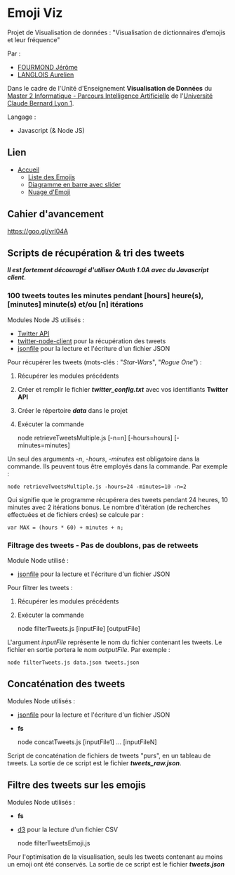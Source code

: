 # Emoji Viz

Projet de Visualisation de données : "Visualisation de dictionnaires d’emojis et leur fréquence"

Par :
- [FOURMOND Jérôme](https://github.com/jfourmond/)
- [LANGLOIS Aurelien](https://github.com/Aurelink)

Dans le cadre de l'Unité d'Enseignement **Visualisation de Données** du [Master 2 Informatique - Parcours Intelligence Artificielle](http://master-info.univ-lyon1.fr/IA/) de l'[Université Claude Bernard Lyon 1](http://www.univ-lyon1.fr/).

Langage :
- Javascript (& Node JS)

## Lien

- [Accueil](https://jfourmond.github.io/Emoji_Viz/)
	- [Liste des Emojis](https://jfourmond.github.io/Emoji_Viz/emojis.html)
	- [Diagramme en barre avec slider](https://jfourmond.github.io/Emoji_Viz/bar_view_time.html)
	- [Nuage d'Emoji](https://jfourmond.github.io/Emoji_Viz/cloud_view.html)

## Cahier d'avancement

https://goo.gl/yrl04A

## Scripts de récupération & tri des tweets

***Il est fortement découragé d'utiliser OAuth 1.0A avec du Javascript client***.

### 100 tweets toutes les minutes pendant [hours] heure(s), [minutes] minute(s) et/ou [n] itérations

Modules Node JS utilisés :
- [Twitter API](https://dev.twitter.com/streaming/public)
- [twitter-node-client](https://github.com/BoyCook/TwitterJSClient) pour la récupération des tweets
- [jsonfile](https://www.npmjs.com/package/jsonfile) pour la lecture et l'écriture d'un fichier JSON

Pour récupérer les tweets (mots-clés : "*Star-Wars*", "*Rogue One*") :

1. Récupérer les modules précédents
2. Créer et remplir le fichier ***twitter_config.txt*** avec vos identifiants **Twitter API**
3. Créer le répertoire ***data*** dans le projet
4. Exécuter la commande

	node retrieveTweetsMultiple.js [-n=n] [-hours=hours] [-minutes=minutes]

Un seul des arguments *-n*, *-hours*, *-minutes* est obligatoire dans la commande. Ils peuvent tous être employés dans la commande.
Par exemple :

	node retrieveTweetsMultiple.js -hours=24 -minutes=10 -n=2

Qui signifie que le programme récupérera des tweets pendant 24 heures, 10 minutes avec 2 itérations bonus.
Le nombre d'itération (de recherches effectuées et de fichiers crées) se calcule par :

	var MAX = (hours * 60) + minutes + n;

### Filtrage des tweets - Pas de doublons, pas de retweets

Module Node utilisé :
- [jsonfile](https://www.npmjs.com/package/jsonfile) pour la lecture et l'écriture d'un fichier JSON

Pour filtrer les tweets :

1. Récupérer les modules précédents
2. Exécuter la commande

	node filterTweets.js [inputFile] [outputFile]

L'argument *inputFile* représente le nom du fichier contenant les tweets. Le fichier en sortie portera le nom *outputFile*.
Par exemple :

	node filterTweets.js data.json tweets.json

## Concaténation des tweets

Modules Node utilisés :

- [jsonfile](https://www.npmjs.com/package/jsonfile) pour la lecture et l'écriture d'un fichier JSON
- **fs**

	node concatTweets.js [inputFile1] ... [inputFileN]

Script de concaténation de fichiers de tweets "purs", en un tableau de tweets. La sortie de ce script est le fichier ***tweets_raw.json***.

## Filtre des tweets sur les emojis

Modules Node utilisés :

- **fs**
- [d3](https://www.npmjs.com/package/d3) pour la lecture d'un fichier CSV

	node filterTweetsEmoji.js

Pour l'optimisation de la visualisation, seuls les tweets contenant au moins un emoji ont été conservés. La sortie de ce script est le fichier ***tweets.json***
